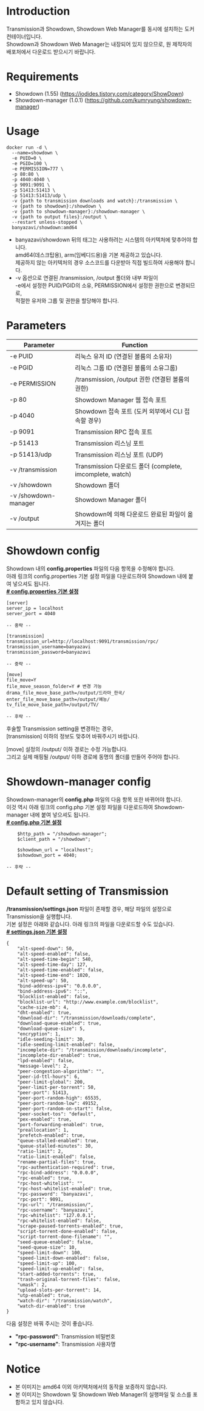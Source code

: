 # Introduction
Transmission과 Showdown, Showdown Web Manager를 동시에 설치하는 도커 컨테이너입니다.  
Showdown과 Showdown Web Manager는 내장되어 있지 않으므로, 원 제작자의 배포처에서 다운로드 받으시기 바랍니다.

# Requirements
- Showdown (1.55) (https://iodides.tistory.com/category/ShowDown)
- Showdown-manager (1.0.1) (https://github.com/kumryung/showdown-manager)

# Usage
```
docker run -d \
  --name=showdown \
  -e PUID=0 \
  -e PGID=100 \
  -e PERMISSION=777 \
  -p 80:80 \
  -p 4040:4040 \
  -p 9091:9091 \
  -p 51413:51413 \
  -p 51413:51413/udp \
  -v {path to transmission downloads and watch}:/transmission \
  -v {path to showdown}:/showdown \
  -v {path to showdown-manager}:/showdown-manager \
  -v {path to output files}:/output \
  --restart unless-stopped \
  banyazavi/showdown:amd64
```

- banyazavi/showdown 뒤의 태그는 사용하려는 시스템의 아키텍처에 맞추어야 합니다.  
  amd64(데스크탑용), arm(임베디드용)을 기본 제공하고 있습니다.  
  제공하지 않는 아키텍처의 경우 소스코드를 다운받아 직접 빌드하여 사용해야 합니다.
- -v 옵션으로 연결된 /transmission, /output 폴더와 내부 파일이  
  -e에서 설정한 PUID/PGID의 소유, PERMISSION에서 설정한 권한으로 변경되므로,  
  적절한 유저와 그룹 및 권한을 할당해야 합니다.

# Parameters
Parameter|Function
---|---
-e PUID|리눅스 유저 ID (연결된 볼륨의 소유자)
-e PGID|리눅스 그룹 ID (연결된 볼륨의 소유그룹)
-e PERMISSION|/transmission, /output 권한 (연결된 볼륨의 권한)
-p 80|Showdown Manager 웹 접속 포트
-p 4040|Showdown 접속 포트 (도커 외부에서 CLI 접속할 경우)
-p 9091|Transmission RPC 접속 포트
-p 51413|Transmission 리스닝 포트
-p 51413/udp|Transmission 리스닝 포트 (UDP)
-v /transmission|Transmission 다운로드 폴더 (complete, imcomplete, watch)
-v /showdown|Showdown 폴더
-v /showdown-manager|Showdown Manager 폴더
-v /output|Showdown에 의해 다운로드 완료된 파일이 옮겨지는 폴더

# Showdown config
Showdown 내의 **config.properties** 파일의 다음 항목을 수정해야 합니다.  
아래 링크의 config.properties 기본 설정 파일을 다운로드하여 Showdown 내에 붙여 넣으셔도 됩니다.  
**[# config.properties 기본 설정](https://raw.githubusercontent.com/banyazavi/showdown-docker/master/defaults/config.properties)**

```
[server]
server_ip = localhost
server_port = 4040

-- 중략 --

[transmission]
transmission_url=http://localhost:9091/transmission/rpc/
transmission_username=banyazavi
transmission_password=banyazavi

-- 중략 --

[move]
file_move=Y
file_move_season_folder=Y # 변경 가능
drama_file_move_base_path=/output/드라마_한국/
enter_file_move_base_path=/output/예능/
tv_file_move_base_path=/output/TV/

-- 후략 --
```

후술할 Transmission setting을 변경하는 경우,  
[transmission] 이하의 정보도 맞추어 바꿔주시기 바랍니다.

[move] 설정의 /output/ 이하 경로는 수정 가능합니다.  
그리고 실제 매핑될 /output/ 이하 경로에 동명의 폴더를 만들어 주어야 합니다.

# Showdown-manager config
Showdown-manager의 **config.php** 파일의 다음 항목 또한 바뀌어야 합니다.  
이것 역시 아래 링크의 config.php 기본 설정 파일을 다운로드하여 Showdown-manager 내에 붙여 넣으셔도 됩니다.  
**[# config.php 기본 설정](https://raw.githubusercontent.com/banyazavi/showdown-docker/master/defaults/config.php)**

```
    $http_path = "/showdown-manager";
    $client_path = "/showdown";

    $showdown_url = "localhost";
    $showdown_port = 4040;

-- 후략 --
```

# Default setting of Transmission
**/transmission/settings.json** 파일이 존재할 경우, 해당 파일의 설정으로 Transmission을 실행합니다.  
기본 설정은 아래와 같습니다. 아래 링크의 파일을 다운로드할 수도 있습니다.  
**[# settings.json 기본 설정](https://raw.githubusercontent.com/banyazavi/showdown-docker/master/defaults/settings.json)**

```
{
    "alt-speed-down": 50,
    "alt-speed-enabled": false,
    "alt-speed-time-begin": 540,
    "alt-speed-time-day": 127,
    "alt-speed-time-enabled": false,
    "alt-speed-time-end": 1020,
    "alt-speed-up": 50,
    "bind-address-ipv4": "0.0.0.0",
    "bind-address-ipv6": "::",
    "blocklist-enabled": false,
    "blocklist-url": "http://www.example.com/blocklist",
    "cache-size-mb": 4,
    "dht-enabled": true,
    "download-dir": "/transmission/downloads/complete",
    "download-queue-enabled": true,
    "download-queue-size": 5,
    "encryption": 1,
    "idle-seeding-limit": 30,
    "idle-seeding-limit-enabled": false,
    "incomplete-dir": "/transmission/downloads/incomplete",
    "incomplete-dir-enabled": true,
    "lpd-enabled": false,
    "message-level": 2,
    "peer-congestion-algorithm": "",
    "peer-id-ttl-hours": 6,
    "peer-limit-global": 200,
    "peer-limit-per-torrent": 50,
    "peer-port": 51413,
    "peer-port-random-high": 65535,
    "peer-port-random-low": 49152,
    "peer-port-random-on-start": false,
    "peer-socket-tos": "default",
    "pex-enabled": true,
    "port-forwarding-enabled": true,
    "preallocation": 1,
    "prefetch-enabled": true,
    "queue-stalled-enabled": true,
    "queue-stalled-minutes": 30,
    "ratio-limit": 2,
    "ratio-limit-enabled": false,
    "rename-partial-files": true,
    "rpc-authentication-required": true,
    "rpc-bind-address": "0.0.0.0",
    "rpc-enabled": true,
    "rpc-host-whitelist": "",
    "rpc-host-whitelist-enabled": true,
    "rpc-password": "banyazavi",
    "rpc-port": 9091,
    "rpc-url": "/transmission/",
    "rpc-username": "banyazavi",
    "rpc-whitelist": "127.0.0.1",
    "rpc-whitelist-enabled": false,
    "scrape-paused-torrents-enabled": true,
    "script-torrent-done-enabled": false,
    "script-torrent-done-filename": "",
    "seed-queue-enabled": false,
    "seed-queue-size": 10,
    "speed-limit-down": 100,
    "speed-limit-down-enabled": false,
    "speed-limit-up": 100,
    "speed-limit-up-enabled": false,
    "start-added-torrents": true,
    "trash-original-torrent-files": false,
    "umask": 2,
    "upload-slots-per-torrent": 14,
    "utp-enabled": true,
    "watch-dir": "/transmission/watch",
    "watch-dir-enabled": true
}
```

다음 설정은 바꿔 주시는 것이 좋습니다.
- **"rpc-password"**: Transmission 비밀번호
- **"rpc-username"**: Transmission 사용자명

# Notice
- 본 이미지는 amd64 이외 아키텍처에서의 동작을 보증하지 않습니다.
- 본 이미지는 Showdown 및 Showdown Web Manager의 실행파일 및 소스를 포함하고 있지 않습니다.
